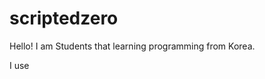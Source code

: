 # scriptedzero
<link href="https://www.nerdfonts.com/assets/css/webfont.css" / >

Hello! I am Students that learning programming from Korea.



I use <h1 class="nf-custom-neovim"></h1>
